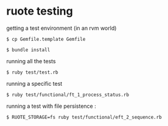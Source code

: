 
# ruote testing

getting a test environment (in an rvm world)

    $ cp Gemfile.template Gemfile

    $ bundle install

running all the tests

    $ ruby test/test.rb

running a specific test

    $ ruby test/functional/ft_1_process_status.rb

running a test with file persistence :

    $ RUOTE_STORAGE=fs ruby test/functional/eft_2_sequence.rb

